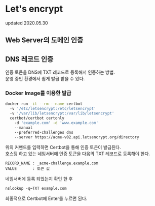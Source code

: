 # Let's encrypt
updated 2020.05.30

##  Web Server의 도메인 인증

##  DNS 레코드 인증
인증 토큰을 DNS에 TXT 레코드로 등록해서 인증하는 방법. <br>
운영 중인 환경에서 쉽게 발급 받을 수 있다.

### Docker Image를 이용한 발급
```sh
docker run -it --rm --name certbot 
  -v '/etc/letsencrypt:/etc/letsencrypt' 
  -v '/var/lib/letsencrypt:/var/lib/letsencrypt'  
  certbot/certbot certonly 
    -d 'example.com' -d 'www.example.com'  
    --manual 
    --preferred-challenges dns 
    --server https://acme-v02.api.letsencrypt.org/directory
```
위의 커맨드를 입력하면 Certbot을 통해 인증 토큰이 발급된다. <br>
호스팅 하고 있는 네임서버에 인증 토큰을 다음의 TXT 레코드로 등록해야 한다.<br>
```
RECORD_NAME : _acme-challenge.example.com
VALUE       : 토큰 값
```
네임서버에 등록 되었는지 확인 한 후
```
nslookup -q=TXT example.com
```
최종적으로 Certbot에 Enter를 누르면 된다.

